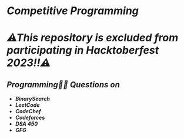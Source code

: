 # _Competitive Programming_
# _⚠This repository is excluded from participating in Hacktoberfest 2023‼️⚠_
## _Programming👨‍💻  Questions on_ 
- <b>_BinarySearch_</b>
- <b>_LeetCode_</b>
- <b>_CodeChef_</b>
- <b>_Codeforces_</b>
- <b>_DSA 450_</b>
- <b>_GFG_</b>
